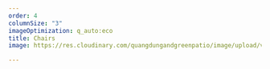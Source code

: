 ```yaml
---
order: 4
columnSize: "3"
imageOptimization: q_auto:eco
title: Chairs
image: https://res.cloudinary.com/quangdungandgreenpatio/image/upload/v1575685473/posts/chairs_cdhizg.png

---
```

